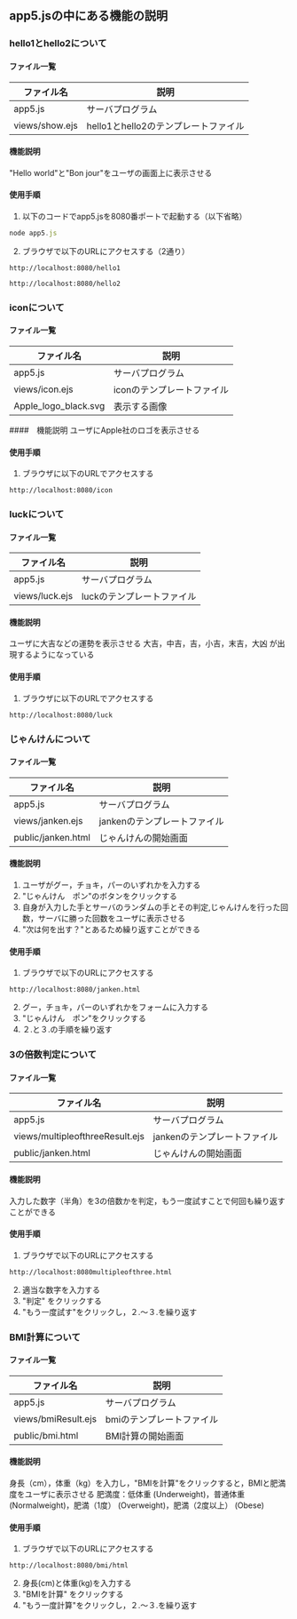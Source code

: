 ## app5.jsの中にある機能の説明
### hello1とhello2について
#### ファイル一覧 
   ファイル名 | 説明
-|-
app5.js | サーバプログラム
views/show.ejs | hello1とhello2のテンプレートファイル
#### 機能説明
"Hello world"と"Bon jour"をユーザの画面上に表示させる
#### 使用手順
1. 以下のコードでapp5.jsを8080番ポートで起動する（以下省略）
```javascript
node app5.js
```
2. ブラウザで以下のURLにアクセスする（2通り）
```
http://localhost:8080/hello1
```
```
http://localhost:8080/hello2
```
### iconについて
#### ファイル一覧
   ファイル名 | 説明
-|-
app5.js | サーバプログラム
views/icon.ejs | iconのテンプレートファイル
Apple_logo_black.svg | 表示する画像
####　機能説明
ユーザにApple社のロゴを表示させる
#### 使用手順
1. ブラウザに以下のURLでアクセスする
```
http://localhost:8080/icon
```
### luckについて
#### ファイル一覧
  ファイル名 | 説明
-|-
app5.js | サーバプログラム
views/luck.ejs | luckのテンプレートファイル
#### 機能説明
ユーザに大吉などの運勢を表示させる
大吉，中吉，吉，小吉，末吉，大凶
が出現するようになっている
#### 使用手順
1. ブラウザに以下のURLでアクセスする
```
http://localhost:8080/luck
```
### じゃんけんについて
#### ファイル一覧
  ファイル名 | 説明
-|-
app5.js | サーバプログラム
views/janken.ejs | jankenのテンプレートファイル
public/janken.html | じゃんけんの開始画面
#### 機能説明
1. ユーザがグー，チョキ，パーのいずれかを入力する
2. "じゃんけん　ポン"のボタンをクリックする
3. 自身が入力した手とサーバのランダムの手とその判定,じゃんけんを行った回数，サーバに勝った回数をユーザに表示させる
4. "次は何を出す？"とあるため繰り返すことができる
#### 使用手順
1. ブラウザで以下のURLにアクセスする
```
http://localhost:8080/janken.html 
```
2. グー，チョキ，パーのいずれかをフォームに入力する
3. "じゃんけん　ポン"をクリックする
4. ２.と３.の手順を繰り返す
### 3の倍数判定について
#### ファイル一覧
  ファイル名 | 説明
-|-
app5.js | サーバプログラム
views/multipleofthreeResult.ejs | jankenのテンプレートファイル
public/janken.html | じゃんけんの開始画面
#### 機能説明
入力した数字（半角）を3の倍数かを判定，もう一度試すことで何回も繰り返すことができる
#### 使用手順
1. ブラウザで以下のURLにアクセスする
```
http://localhost:8080multipleofthree.html 
```
2. 適当な数字を入力する
3. "判定" をクリックする
4. "もう一度試す"をクリックし，２.〜３.を繰り返す
### BMI計算について
#### ファイル一覧
  ファイル名 | 説明
-|-
app5.js | サーバプログラム
views/bmiResult.ejs | bmiのテンプレートファイル
public/bmi.html | BMI計算の開始画面
#### 機能説明
身長（cm），体重（kg）を入力し，"BMIを計算"をクリックすると，BMIと肥満度をユーザに表示させる
肥満度：低体重 (Underweight)，普通体重 (Normalweight)，肥満（1度） (Overweight)，肥満（2度以上） (Obese)
#### 使用手順
1. ブラウザで以下のURLにアクセスする
```
http://localhost:8080/bmi/html 
```
2. 身長(cm)と体重(kg)を入力する
3. "BMIを計算" をクリックする 
4. "もう一度計算"をクリックし，２.〜３.を繰り返す

